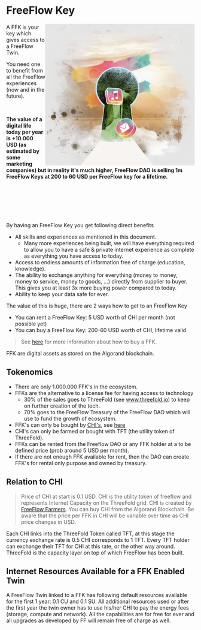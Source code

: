 # FreeFlow Key

<img src="img/twin_nft.png" alt="twin nft" width="400" style="float: right"/>

A FFK is your key which gives access to a FreeFlow Twin.

You need one to benefit from all the FreeFlow experiences (now and in the future).

<br>

**The value of a digital life today per year is +10.000 USD (as estimated by some marketing companies) but in reality it's much higher, FreeFlow DAO is selling 1m FreeFlow Keys at 200 to 60 USD per FreeFlow key for a lifetime.**

<br>
<br>
<br>
<br>
<br>

By having an FreeFlow Key you get following direct benefits

- All skills and experiences as mentioned in this document.
    - Many more experiences being built, we will have everything required to allow you to have a safe & private internet experience as complete as everything you have access to today.
- Access to endless amounts of information free of charge (education, knowledge).
- The ability to exchange anything for everything (money to money, money to service, money to goods, …) directly from supplier to buyer. This gives you at least 3x more buying power compared to today.
- Ability to keep your data safe for ever.

The value of this is huge, there are 2 ways how to get to an FreeFlow Key

- You can rent a FreeFlow Key: 5 USD worth of CHI per month (not possible yet)
- You can buy a FreeFlow Key: 200-60 USD worth of CHI, lifetime valid


> See [here](../buy/buy_my_twin.md) for more information about how to buy a FFK.

FFK are digital assets as stored on the Algorand blockchain.

## Tokenomics

- There are only 1.000.000 FFK's in the ecosystem.
- FFKs are the alternative to a license fee for having access to technology
    - 30% of the sales goes to ThreeFold (see www.threefold.io) to keep on further creation of the tech.
    - 70% goes to the FreeFlow Treasury of the FreeFlow DAO which will use to fund the growth of ecosystem.
- FFK's can only be bought by [CHI's](chi.md), see [here](../buy/buy_my_twin.md)
- CHI's can only be farmed or bought with TFT (the utility token of ThreeFold).
- FFKs can be rented from the Freeflow DAO or any FFK holder at a to be defined price (prob around 5 USD per month). 
- If there are not enough FFK available for rent, then the DAO can create FFK's for rental only purpose and owned by treasury.


## Relation to CHI

> Price of CHI at start is 0.1 USD. CHI is the utility token of freeflow and represents Internet Capacity on the ThreeFold grid. CHI is created by [FreeFlow Farmers](../farming/farming_intro.md). You can buy CHI from the Algorand Blockchain. Be aware that the price per FFK in CHI will be variable over time as CHI price changes in USD.

Each CHI links into the ThreeFold Token called TFT, at this stage the currency exchange rate is 0.5 CHI corresponds to 1 TFT. Every TFT holder can exchange their TFT for CHI at this rate, or the other way around. ThreeFold is the capacity layer on top of which FreeFlow has been built.

## Internet Resources Available for a FFK Enabled Twin

A FreeFlow Twin linked to a FFK has following default resources available for the first 1 year: 0.1 CU and 0.1 SU. All additional resources used or after the first year the twin owner has to use his/her CHI to pay the energy fees (storage, compute and network). All the capabilities are for free for ever and all upgrades as developed by FF will remain free of charge as well.